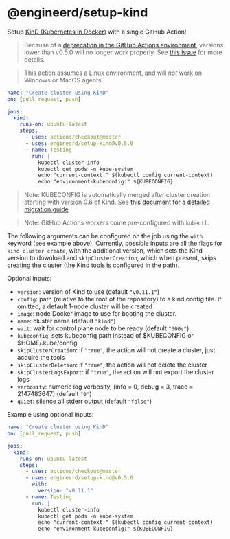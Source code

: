 # @engineerd/setup-kind

Setup [KinD (Kubernetes in Docker)](https://kind.sigs.k8s.io/) with a single
GitHub Action!

> Because of a [deprecation in the GitHub Actions environment][gh-actions-path],
> versions lower than v0.5.0 will no longer work properly. See [this
> issue][path-issue] for more details.

> This action assumes a Linux environment, and will _not_ work on Windows or
> MacOS agents.

```yaml
name: "Create cluster using KinD"
on: [pull_request, push]

jobs:
  kind:
    runs-on: ubuntu-latest
    steps:
      - uses: actions/checkout@master
      - uses: engineerd/setup-kind@v0.5.0
      - name: Testing
        run: |
          kubectl cluster-info
          kubectl get pods -n kube-system
          echo "current-context:" $(kubectl config current-context)
          echo "environment-kubeconfig:" ${KUBECONFIG}
```

> Note: KUBECONFIG is automatically merged after cluster creation starting with
> version 0.6 of Kind. See [this document for a detailed migration
> guide][kind-kubeconfig]

> Note: GitHub Actions workers come pre-configured with `kubectl`.

The following arguments can be configured on the job using the `with` keyword
(see example above). Currently, possible inputs are all the flags for
`kind cluster create`, with the additional version, which sets the Kind version
to download and `skipClusterCreation`, which when present, skips creating the
cluster (the Kind tools is configured in the path).

Optional inputs:

- `version`: version of Kind to use (default `"v0.11.1"`)
- `config`: path (relative to the root of the repository) to a kind config file.
  If omitted, a default 1-node cluster will be created
- `image`: node Docker image to use for booting the cluster.
- `name`: cluster name (default `"kind"`)
- `wait`: wait for control plane node to be ready (default `"300s"`)
- `kubeconfig`: sets kubeconfig path instead of $KUBECONFIG or $HOME/.kube/config
- `skipClusterCreation`: if `"true"`, the action will not create a cluster, just
  acquire the tools
- `skipClusterDeletion`: if `"true"`, the action will not delete the cluster
- `skipClusterLogsExport`: if `"true"`, the action will not export the cluster logs
- `verbosity`: numeric log verbosity, (info = 0, debug = 3, trace = 2147483647) (default `"0"`)
- `quiet`: silence all stderr output (default `"false"`)
  

Example using optional inputs:

```yaml
name: "Create cluster using KinD"
on: [pull_request, push]

jobs:
  kind:
    runs-on: ubuntu-latest
    steps:
      - uses: actions/checkout@master
      - uses: engineerd/setup-kind@v0.5.0
        with:
          version: "v0.11.1"
      - name: Testing
        run: |
          kubectl cluster-info
          kubectl get pods -n kube-system
          echo "current-context:" $(kubectl config current-context)
          echo "environment-kubeconfig:" ${KUBECONFIG}
```

[kind-kubeconfig]: https://github.com/kubernetes-sigs/kind/issues/1060
[gh-actions-path]:
  https://github.blog/changelog/2020-10-01-github-actions-deprecating-set-env-and-add-path-commands/
[path-issue]: https://github.com/engineerd/setup-kind/issues/28
